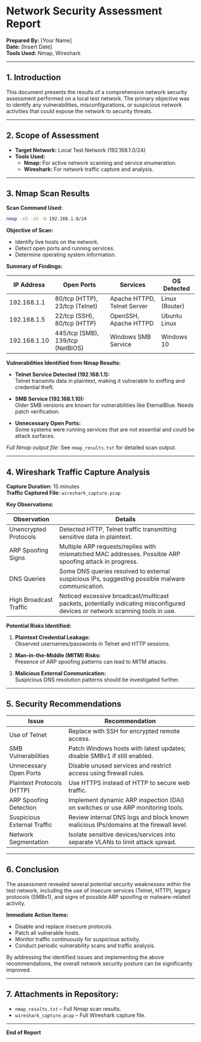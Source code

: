
# Network Security Assessment Report

**Prepared By:** [Your Name]  
**Date:** [Insert Date]  
**Tools Used:** Nmap, Wireshark  

---

## 1. Introduction

This document presents the results of a comprehensive network security assessment performed on a local test network. The primary objective was to identify any vulnerabilities, misconfigurations, or suspicious network activities that could expose the network to security threats.

---

## 2. Scope of Assessment

- **Target Network:** Local Test Network (192.168.1.0/24)
- **Tools Used:**
  - **Nmap:** For active network scanning and service enumeration.
  - **Wireshark:** For network traffic capture and analysis.

---

## 3. Nmap Scan Results

**Scan Command Used:**

```bash
nmap -sS -sV -O 192.168.1.0/24
```

**Objective of Scan:**

- Identify live hosts on the network.
- Detect open ports and running services.
- Determine operating system information.

**Summary of Findings:**

| IP Address     | Open Ports               | Services                   | OS Detected        |
|----------------|--------------------------|----------------------------|--------------------|
| 192.168.1.1    | 80/tcp (HTTP), 23/tcp (Telnet) | Apache HTTPD, Telnet Server | Linux (Router)     |
| 192.168.1.5    | 22/tcp (SSH), 80/tcp (HTTP) | OpenSSH, Apache HTTPD       | Ubuntu Linux       |
| 192.168.1.10   | 445/tcp (SMB), 139/tcp (NetBIOS) | Windows SMB Service        | Windows 10         |

**Vulnerabilities Identified from Nmap Results:**

- **Telnet Service Detected (192.168.1.1):**  
  Telnet transmits data in plaintext, making it vulnerable to sniffing and credential theft.

- **SMB Service (192.168.1.10):**  
  Older SMB versions are known for vulnerabilities like EternalBlue. Needs patch verification.

- **Unnecessary Open Ports:**  
  Some systems were running services that are not essential and could be attack surfaces.

*Full Nmap output file:* See `nmap_results.txt` for detailed scan output.

---

## 4. Wireshark Traffic Capture Analysis

**Capture Duration:** 15 minutes  
**Traffic Captured File:** `wireshark_capture.pcap`

**Key Observations:**

| Observation | Details |
|------------ | ------- |
| Unencrypted Protocols | Detected HTTP, Telnet traffic transmitting sensitive data in plaintext. |
| ARP Spoofing Signs | Multiple ARP requests/replies with mismatched MAC addresses. Possible ARP spoofing attack in progress. |
| DNS Queries | Some DNS queries resolved to external suspicious IPs, suggesting possible malware communication. |
| High Broadcast Traffic | Noticed excessive broadcast/multicast packets, potentially indicating misconfigured devices or network scanning tools in use. |

**Potential Risks Identified:**

1. **Plaintext Credential Leakage:**  
   Observed usernames/passwords in Telnet and HTTP sessions.

2. **Man-in-the-Middle (MITM) Risks:**  
   Presence of ARP spoofing patterns can lead to MITM attacks.

3. **Malicious External Communication:**  
   Suspicious DNS resolution patterns should be investigated further.

---

## 5. Security Recommendations

| Issue                          | Recommendation |
|--------------------------------|----------------|
| Use of Telnet                  | Replace with SSH for encrypted remote access. |
| SMB Vulnerabilities             | Patch Windows hosts with latest updates; disable SMBv1 if still enabled. |
| Unnecessary Open Ports          | Disable unused services and restrict access using firewall rules. |
| Plaintext Protocols (HTTP)      | Use HTTPS instead of HTTP to secure web traffic. |
| ARP Spoofing Detection          | Implement dynamic ARP inspection (DAI) on switches or use ARP monitoring tools. |
| Suspicious External Traffic     | Review internal DNS logs and block known malicious IPs/domains at the firewall level. |
| Network Segmentation            | Isolate sensitive devices/services into separate VLANs to limit attack spread. |

---

## 6. Conclusion

The assessment revealed several potential security weaknesses within the test network, including the use of insecure services (Telnet, HTTP), legacy protocols (SMBv1), and signs of possible ARP spoofing or malware-related activity.

**Immediate Action Items:**

- Disable and replace insecure protocols.
- Patch all vulnerable hosts.
- Monitor traffic continuously for suspicious activity.
- Conduct periodic vulnerability scans and traffic analysis.

By addressing the identified issues and implementing the above recommendations, the overall network security posture can be significantly improved.

---

## 7. Attachments in Repository:

- `nmap_results.txt` – Full Nmap scan results.
- `wireshark_capture.pcap` – Full Wireshark capture file.

---

**End of Report**
